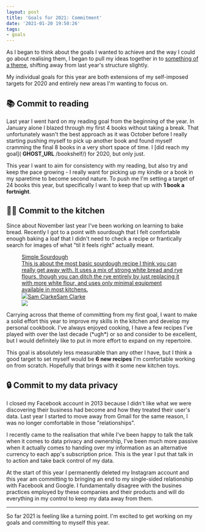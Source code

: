 ```yaml
---
layout: post
title: 'Goals for 2021: Commitment'
date: '2021-01-20 19:50:26'
tags:
- goals
---
```


As I began to think about the goals I wanted to achieve and the way I could go about realising them, I began to pull my ideas together in to [something of a theme](https://www.thethemesystem.com/), shifting away from last year's structure slightly.

My individual goals for this year are both extensions of my self-imposed targets for 2020 and entirely new areas I'm wanting to focus on.

## 📚 Commit to reading

Last year I went hard on my reading goal from the beginning of the year. In January alone I blazed through my first 4 books without taking a break. That unfortunately wasn't the best approach as it was October before I really starting pushing myself to pick up another book and found myself cramming the final 8 books in a very short space of time. I [did reach my goal]( __GHOST_URL__ /bookshelf/) for 2020, but only just.

This year I want to aim for consistency with my reading, but also try and keep the pace growing - I really want for picking up my kindle or a book in my sparetime to become second nature. To push me I'm setting a target of 24 books this year, but specifically I want to keep that up with **1 book a fortnight**.

## **🧑‍🍳** Commit to the kitchen

Since about November last year I've been working on learning to bake bread. Recently I got to a point with sourdough that I felt comfortable enough baking a loaf that I didn't need to check a recipe or frantically search for images of what "til it feels right" actually meant.

<figure class="kg-card kg-bookmark-card"><a class="kg-bookmark-container" href=" __GHOST_URL__ /recipe/simple-sourdough/"><div class="kg-bookmark-content">
<div class="kg-bookmark-title">Simple Sourdough</div>
<div class="kg-bookmark-description">This is about the most basic sourdough recipe I think you can really get away with. It uses a mix of strong white bread and rye flours, though you can ditch the rye entirely by just replacing it with more white flour, and uses only minimal equipment available in most kitchens.</div>
<div class="kg-bookmark-metadata">
<img class="kg-bookmark-icon" src=" __GHOST_URL__ /favicon.ico"><span class="kg-bookmark-author">Sam Clarke</span><span class="kg-bookmark-publisher">Sam Clarke</span>
</div>
</div>
<div class="kg-bookmark-thumbnail"><img src=" __GHOST_URL__ /content/images/2021/01/sourdough-1-2.jpg"></div></a></figure>

Carrying across that theme of committing from my first goal, I want to make a solid effort this year to improve my skills in the kitchen and develop my personal cookbook. I've always enjoyed cooking, I have a few recipes I've played with over the last decade (\*ugh\*) or so and consider to be excellent, but I would definitely like to put in more effort to expand on my repertoire.

This goal is absolutely less measurable than any other I have, but I think a good target to set myself would be **6 new recipes** I'm comfortable working on from scratch. Hopefully that brings with it some new kitchen toys.

## 🔒 Commit to my data privacy

I closed my Facebook account in 2013 because I didn't like what we were discovering their business had become and how they treated their user's data. Last year I started to move away from Gmail for the same reason, I was no longer comfortable in those "relationships".

I recently came to the realisation that while I've been happy to talk the talk when it comes to data privacy and ownership, I've been much more passive when it actually comes to handing over my information as an alternative currency to each app's subscription price. This is the year I put that talk in to action and take back control of my data.

At the start of this year I permanently deleted my Instagram account and this year am committing to bringing an end to my single-sided relationship with Facebook and Google. I fundamentally disagree with the busines practices employed by these companies and their products and will do everything in my control to keep my data away from them.

* * *

So far 2021 is feeling like a turning point. I'm excited to get working on my goals and committing to myself this year.


